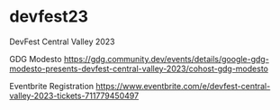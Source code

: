 # devfest23
DevFest Central Valley 2023

GDG Modesto
https://gdg.community.dev/events/details/google-gdg-modesto-presents-devfest-central-valley-2023/cohost-gdg-modesto 

Eventbrite Registration
https://www.eventbrite.com/e/devfest-central-valley-2023-tickets-711779450497
